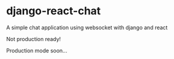 # django-react-chat

A simple chat application using websocket with django and react

Not production ready!

Production mode soon...
